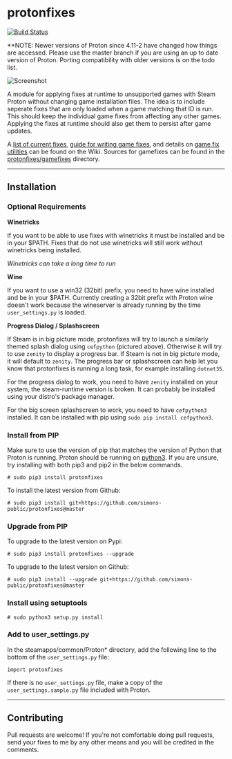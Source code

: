 # protonfixes	

[![Build Status](https://travis-ci.com/simons-public/protonfixes.svg?branch=master)](https://travis-ci.com/simons-public/protonfixes)

**NOTE: Newer versions of Proton since 4.11-2 have changed how things are accessed. Please use the master branch if you are using an up to date version of Proton. Porting compatibility with older versions is on the todo list.

![Screenshot](https://github.com/simons-public/protonfixes/raw/master/media/splash.png)

A module for applying fixes at runtime to unsupported games with Steam Proton without changing game installation files. The idea is to include seperate fixes that are only loaded when a game matching that ID is run. This should keep the individual game fixes from affecting any other games. Applying the fixes at runtime should also get them to persist after game updates.

A [list of current fixes](https://github.com/simons-public/protonfixes/wiki/List-of-Fixes), [guide for writing game fixes](https://github.com/simons-public/protonfixes/wiki/Writing-Gamefixes), and details on [game fix utilities](https://github.com/simons-public/protonfixes/wiki/Gamefix-Utilities) can be found on the Wiki. Sources for gamefixes can be found in the [protonfixes/gamefixes](https://github.com/simons-public/protonfixes/tree/master/protonfixes/gamefixes) directory.

---
## Installation

### Optional Requirements
**Winetricks**

If you want to be able to use fixes with winetricks it must be installed and be in your $PATH. Fixes that do not use winetricks will still work without winetricks being installed.

*Winetricks can take a long time to run*

**Wine**

If you want to use a win32 (32bit) prefix, you need to have wine installed and be in your $PATH. Currently creating a 32bit prefix with Proton wine doesn't work because the wineserver is already running by the time `user_settings.py` is loaded.

**Progress Dialog / Splashscreen**

If Steam is in big picture mode, protonfixes will try to launch a similarly themed splash dialog using `cefpython` (pictured above). Otherwise it will try to use `zenity` to display a progress bar. If Steam is not in big picture mode, it will default to `zenity`. The progress bar or splashscreen can help let you know that protonfixes is running a long task, for example installing `dotnet35`.

For the progress dialog to work, you need to have `zenity` installed on your system, the steam-runtime version is broken. It can probably be installed using your distro's package manager.

For the big screen splashscreen to work, you need to have `cefpython3` installed. It can be installed with pip using `sudo pip install cefpython3`.

### Install from PIP
Make sure to use the version of pip that matches the version of Python that Proton is running. Proton should be running on [python3](https://github.com/ValveSoftware/Proton/blob/8a5b8ece45fa7baa01ce2e4555f6496ea409adcf/build_proton.sh#L682). If you are unsure, try installing with both pip3 and pip2 in the below commands.
```
# sudo pip3 install protonfixes
```
To install the latest version from Github:
```
# sudo pip3 install git+https://github.com/simons-public/protonfixes@master
```

### Upgrade from PIP
To upgrade to the latest version on Pypi:
```
# sudo pip3 install protonfixes --upgrade
```
To upgrade to the latest version on Github:
```
# sudo pip3 install --upgrade git+https://github.com/simons-public/protonfixes@master
```

### Install using setuptools
```
# sudo python3 setup.py install
```

### Add to user_settings.py
In the steamapps/common/Proton* directory, add the following line to the bottom of the `user_settings.py` file:
```
import protonfixes
```
If there is no `user_settings.py` file, make a copy of the `user_settings.sample.py` file included with Proton.

---
## Contributing
Pull requests are welcome! If you're not comfortable doing pull requests, send your fixes to me by any other means and you will be credited in the comments.
